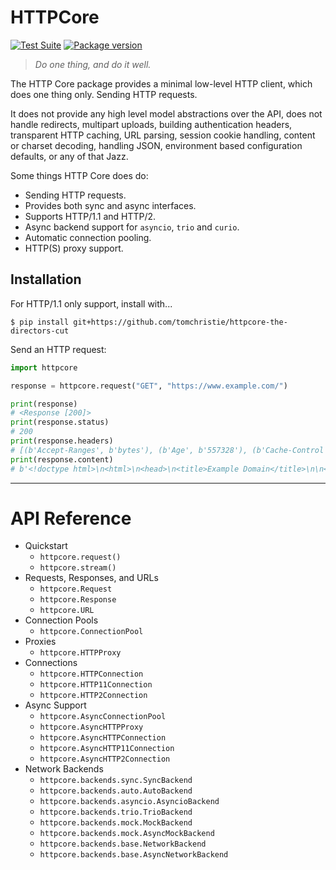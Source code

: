 # HTTPCore

[![Test Suite](https://github.com/encode/httpcore/workflows/Test%20Suite/badge.svg)](https://github.com/encode/httpcore/actions)
[![Package version](https://badge.fury.io/py/httpcore.svg)](https://pypi.org/project/httpcore/)

> *Do one thing, and do it well.*

The HTTP Core package provides a minimal low-level HTTP client, which does
one thing only. Sending HTTP requests.

It does not provide any high level model abstractions over the API,
does not handle redirects, multipart uploads, building authentication headers,
transparent HTTP caching, URL parsing, session cookie handling,
content or charset decoding, handling JSON, environment based configuration
defaults, or any of that Jazz.

Some things HTTP Core does do:

* Sending HTTP requests.
* Provides both sync and async interfaces.
* Supports HTTP/1.1 and HTTP/2.
* Async backend support for `asyncio`, `trio` and `curio`.
* Automatic connection pooling.
* HTTP(S) proxy support.

## Installation

For HTTP/1.1 only support, install with...

```shell
$ pip install git+https://github.com/tomchristie/httpcore-the-directors-cut
```

Send an HTTP request:

```python
import httpcore

response = httpcore.request("GET", "https://www.example.com/")

print(response)
# <Response [200]>
print(response.status)
# 200
print(response.headers)
# [(b'Accept-Ranges', b'bytes'), (b'Age', b'557328'), (b'Cache-Control', b'max-age=604800'), ...]
print(response.content)
# b'<!doctype html>\n<html>\n<head>\n<title>Example Domain</title>\n\n<meta charset="utf-8"/>\n ...'
```

---

# API Reference

* Quickstart
    * `httpcore.request()`
    * `httpcore.stream()`
* Requests, Responses, and URLs
    * `httpcore.Request`
    * `httpcore.Response`
    * `httpcore.URL`
* Connection Pools
    * `httpcore.ConnectionPool`
* Proxies
    * `httpcore.HTTPProxy`
* Connections
    * `httpcore.HTTPConnection`
    * `httpcore.HTTP11Connection`
    * `httpcore.HTTP2Connection`
* Async Support
    * `httpcore.AsyncConnectionPool`
    * `httpcore.AsyncHTTPProxy`
    * `httpcore.AsyncHTTPConnection`
    * `httpcore.AsyncHTTP11Connection`
    * `httpcore.AsyncHTTP2Connection`
* Network Backends
    * `httpcore.backends.sync.SyncBackend`
    * `httpcore.backends.auto.AutoBackend`
    * `httpcore.backends.asyncio.AsyncioBackend`
    * `httpcore.backends.trio.TrioBackend`
    * `httpcore.backends.mock.MockBackend`
    * `httpcore.backends.mock.AsyncMockBackend`
    * `httpcore.backends.base.NetworkBackend`
    * `httpcore.backends.base.AsyncNetworkBackend`
